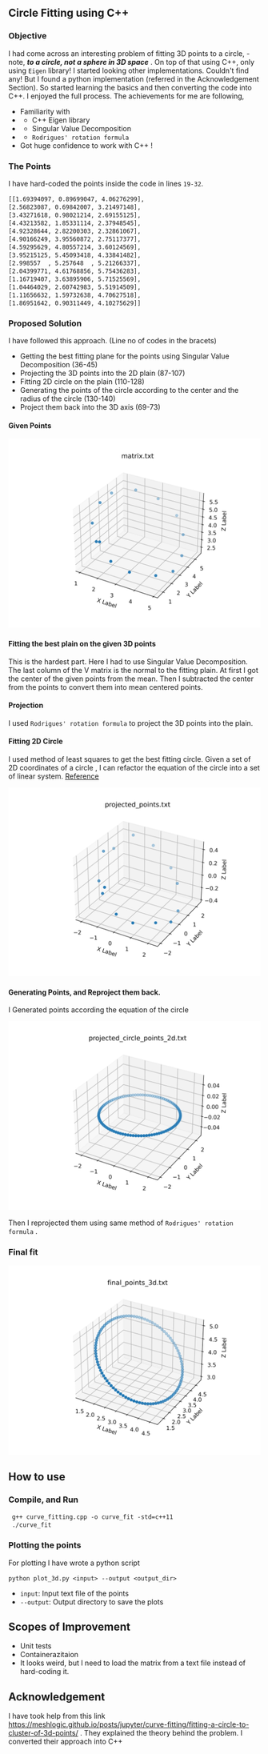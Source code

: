 
## Circle Fitting using C++


### Objective
I had come across an interesting problem of fitting 3D points to a circle, - note, ***to a circle, not a sphere in 3D space*** . On top of that using C++, only using `Eigen` library! I started looking other implementations. Couldn't find any! But I found a python implementation (referred in the Acknowledgement Section). So started learning the basics and then converting the code into C++. I enjoyed the full process. The achievements for me are following, 

- Familiarity with
- - C++ Eigen library
- - Singular Value Decomposition
- -  `Rodrigues' rotation formula` 
- Got huge confidence to work with C++ ! 

### The Points

I have hard-coded the points inside the code in lines `19-32`.

```
[[1.69394097, 0.89699047, 4.06276299],
[2.56823087, 0.69842007, 3.21497148],
[3.43271618, 0.98021214, 2.69155125],
[4.43213582, 1.85331114, 2.37948545],
[4.92328644, 2.82200303, 2.32861067],
[4.90166249, 3.95560872, 2.75117377],
[4.59295629, 4.80557214, 3.60124569],
[3.95215125, 5.45093418, 4.33841482],
[2.998557  , 5.257648  , 5.21266337],
[2.04399771, 4.61768856, 5.75436283],
[1.16719407, 3.63895906, 5.71525569],
[1.04464029, 2.60742983, 5.51914509],
[1.11656632, 1.59732638, 4.70627518],
[1.86951642, 0.90311449, 4.10275629]]
```


### Proposed Solution


I have followed this approach. (Line no of codes in the bracets)

- Getting the best fitting plane for the points using Singular Value Decomposition (36-45)
- Projecting the 3D points into the 2D plain (87-107)
- Fitting 2D circle on the plain (110-128)
- Generating the points of the circle according to the center and the radius of the circle (130-140)
- Project them back into the 3D axis (69-73)


#### Given Points
![matrix](plot_dir/matrix.png)

#### Fitting the best plain on the given 3D points

This is the hardest part. Here I had to use Singular Value Decomposition. The last column of the V matrix is the normal to the fitting plain. At first I got the center of the given points from the mean. Then I subtracted the center from the points to convert them into mean centered points.

#### Projection 

I used `Rodrigues' rotation formula` to project the 3D points into the plain. 

#### Fitting 2D Circle

I used method of least squares to get the best fitting circle. Given a set of 2D coordinates of a circle , I can refactor the equation of the circle into a set of linear system. [Reference](https://meshlogic.github.io/posts/jupyter/curve-fitting/fitting-a-circle-to-cluster-of-3d-points/)

![projection](plot_dir/projected_points.png)

#### Generating Points, and Reproject them back.
I Generated points according the equation of the circle

![projection](plot_dir/projected_circle_points_2d.png)

Then I reprojected them using same method of `Rodrigues' rotation formula` . 

### Final fit

![final points](plot_dir/final_points_3d.png)

## How to use

### Compile, and Run

```
 g++ curve_fitting.cpp -o curve_fit -std=c++11
 ./curve_fit
 ```

 ### Plotting the points

 For plotting I have wrote a python script 

 ```
 python plot_3d.py <input> --output <output_dir>
 ```

 - `input`: Input text file of the points
 - `--output`: Output directory to save the plots

 ## Scopes of Improvement

 - Unit tests
 - Containerazitaion
 - It looks weird, but I need to load the matrix from a text file instead of hard-coding it.


## Acknowledgement

I have took help from this link https://meshlogic.github.io/posts/jupyter/curve-fitting/fitting-a-circle-to-cluster-of-3d-points/ . They explained the theory behind the problem. I converted their approach into C++